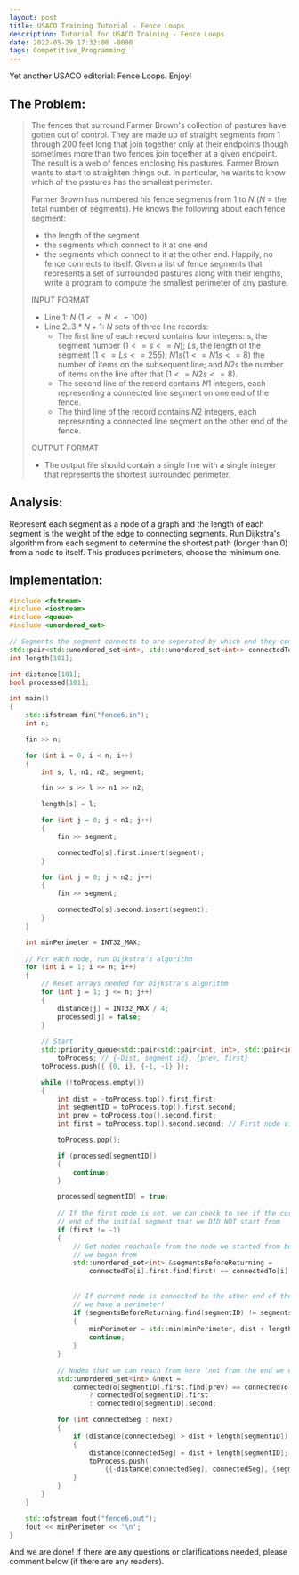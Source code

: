 ```yaml
---
layout: post
title: USACO Training Tutorial - Fence Loops
description: Tutorial for USACO Training - Fence Loops
date: 2022-05-29 17:32:00 -0000
tags: Competitive_Programming
---
```


Yet another USACO editorial: Fence Loops. Enjoy!

## The Problem:

> The fences that surround Farmer Brown's collection of pastures have gotten out of control. They are made up of straight segments from 1 through 200 feet long that join together only at their endpoints though sometimes more than two fences join together at a given endpoint. The result is a web of fences enclosing his pastures. Farmer Brown wants to start to straighten things out. In particular, he wants to know which of the pastures has the smallest perimeter.
> 
> Farmer Brown has numbered his fence segments from $1$ to $N$ ($N$ = the total number of segments). He knows the following about each fence segment: 
> - the length of the segment
> - the segments which connect to it at one end
> - the segments which connect to it at the other end.
> Happily, no fence connects to itself.
> Given a list of fence segments that represents a set of surrounded pastures along with their lengths, write a program to compute the smallest perimeter of any pasture. 
>
> INPUT FORMAT
> - Line $1$:	$N$ $(1 <= N <= 100)$
> - Line $2..3*N+1$: $N$ sets of three line records:
>   - The first line of each record contains four integers: s, the segment number $(1 <= s <= N)$; $Ls$, the length of the segment $(1 <= Ls <= 255)$; $N1s (1 <= N1s <= 8)$ the number of items on the subsequent line; and $N2s$ the number of items on the line after that $(1 <= N2s <= 8)$.
>   - The second line of the record contains $N1$ integers, each representing a connected line segment on one end of the fence.
>   - The third line of the record contains $N2$ integers, each representing a connected line segment on the other end of the fence.
> 
> OUTPUT FORMAT
> - The output file should contain a single line with a single integer that represents the shortest surrounded perimeter.

## Analysis:

Represent each segment as a node of a graph and the length of each segment is the weight of the edge to connecting segments. Run Dijkstra's algorithm from each segment to determine the shortest path (longer than 0) from a node to itself. This produces perimeters, choose the minimum one.

## Implementation:

```cpp
#include <fstream>
#include <iostream>
#include <queue>
#include <unordered_set>

// Segments the segment connects to are seperated by which end they connect to, {front, end}
std::pair<std::unordered_set<int>, std::unordered_set<int>> connectedTo[101];
int length[101];

int distance[101];
bool processed[101];

int main()
{
    std::ifstream fin("fence6.in");
    int n;

    fin >> n;

    for (int i = 0; i < n; i++)
    {
        int s, l, n1, n2, segment;

        fin >> s >> l >> n1 >> n2;

        length[s] = l;

        for (int j = 0; j < n1; j++)
        {
            fin >> segment;

            connectedTo[s].first.insert(segment);
        }

        for (int j = 0; j < n2; j++)
        {
            fin >> segment;

            connectedTo[s].second.insert(segment);
        }
    }

    int minPerimeter = INT32_MAX;
    
    // For each node, run Dijkstra's algorithm
    for (int i = 1; i <= n; i++)
    {
        // Reset arrays needed for Dijkstra's algorithm
        for (int j = 1; j <= n; j++)
        {
            distance[j] = INT32_MAX / 4;
            processed[j] = false;
        }
        
        // Start
        std::priority_queue<std::pair<std::pair<int, int>, std::pair<int, int>>>
            toProcess; // {-Dist, segment id}, {prev, first}
        toProcess.push({ {0, i}, {-1, -1} });

        while (!toProcess.empty())
        {
            int dist = -toProcess.top().first.first;
            int segmentID = toProcess.top().first.second;
            int prev = toProcess.top().second.first;
            int first = toProcess.top().second.second; // First node visited after starting node

            toProcess.pop();

            if (processed[segmentID])
            {
                continue;
            }

            processed[segmentID] = true;
            
            // If the first node is set, we can check to see if the current node connects to the 
            // end of the initial segment that we DID NOT start from
            if (first != -1)
            {
                // Get nodes reachable from the node we started from but NOT from the end of the segment
                // we began from
                std::unordered_set<int> &segmentsBeforeReturning =
                    connectedTo[i].first.find(first) == connectedTo[i].first.end() ? connectedTo[i].first
                                                                                   : connectedTo[i].second;
                
                // If current node is connected to the other end of the segment we started from
                // we have a perimeter!
                if (segmentsBeforeReturning.find(segmentID) != segmentsBeforeReturning.end())
                {
                    minPerimeter = std::min(minPerimeter, dist + length[segmentID]);
                    continue;
                }
            }
            
            // Nodes that we can reach from here (not from the end we came from)
            std::unordered_set<int> &next =
                connectedTo[segmentID].first.find(prev) == connectedTo[segmentID].first.end()
                    ? connectedTo[segmentID].first
                    : connectedTo[segmentID].second;

            for (int connectedSeg : next)
            {
                if (distance[connectedSeg] > dist + length[segmentID])
                {
                    distance[connectedSeg] = dist + length[segmentID];
                    toProcess.push(
                        {{-distance[connectedSeg], connectedSeg}, {segmentID, (first == -1) ? connectedSeg : first}});
                }
            }
        }
    }

    std::ofstream fout("fence6.out");
    fout << minPerimeter << '\n';
}
```

And we are done! If there are any questions or clarifications needed, please comment below (if there are any readers).
